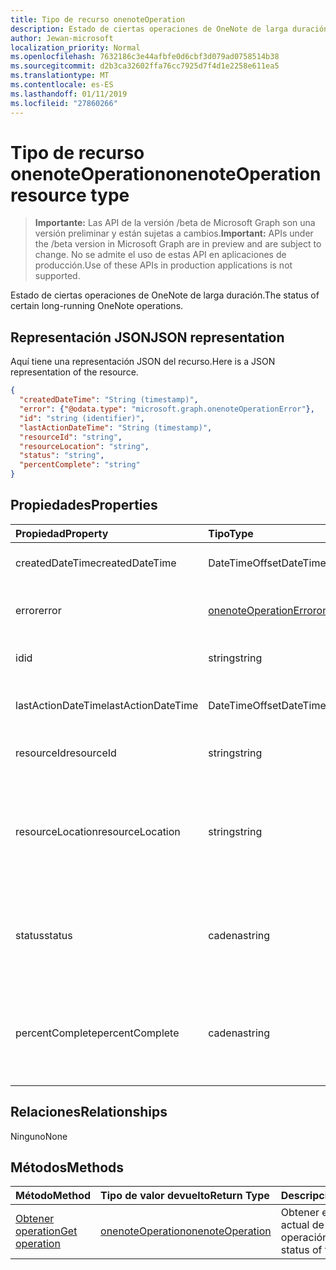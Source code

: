 ```yaml
---
title: Tipo de recurso onenoteOperation
description: Estado de ciertas operaciones de OneNote de larga duración.
author: Jewan-microsoft
localization_priority: Normal
ms.openlocfilehash: 7632186c3e44afbfe0d6cbf3d079ad0758514b38
ms.sourcegitcommit: d2b3ca32602ffa76cc7925d7f4d1e2258e611ea5
ms.translationtype: MT
ms.contentlocale: es-ES
ms.lasthandoff: 01/11/2019
ms.locfileid: "27860266"
---
```

# <a name="onenoteoperation-resource-type"></a><span data-ttu-id="0e947-103">Tipo de recurso onenoteOperation</span><span class="sxs-lookup"><span data-stu-id="0e947-103">onenoteOperation resource type</span></span>

> <span data-ttu-id="0e947-104">**Importante:** Las API de la versión /beta de Microsoft Graph son una versión preliminar y están sujetas a cambios.</span><span class="sxs-lookup"><span data-stu-id="0e947-104">**Important:** APIs under the /beta version in Microsoft Graph are in preview and are subject to change.</span></span> <span data-ttu-id="0e947-105">No se admite el uso de estas API en aplicaciones de producción.</span><span class="sxs-lookup"><span data-stu-id="0e947-105">Use of these APIs in production applications is not supported.</span></span>

<span data-ttu-id="0e947-106">Estado de ciertas operaciones de OneNote de larga duración.</span><span class="sxs-lookup"><span data-stu-id="0e947-106">The status of certain long-running OneNote operations.</span></span>

## <a name="json-representation"></a><span data-ttu-id="0e947-107">Representación JSON</span><span class="sxs-lookup"><span data-stu-id="0e947-107">JSON representation</span></span>

<span data-ttu-id="0e947-108">Aquí tiene una representación JSON del recurso.</span><span class="sxs-lookup"><span data-stu-id="0e947-108">Here is a JSON representation of the resource.</span></span>

<!-- {
  "blockType": "resource",
  "optionalProperties": [

  ],
  "@odata.type": "microsoft.graph.onenoteOperation"
}-->

```json
{
  "createdDateTime": "String (timestamp)",
  "error": {"@odata.type": "microsoft.graph.onenoteOperationError"},
  "id": "string (identifier)",
  "lastActionDateTime": "String (timestamp)",
  "resourceId": "string",
  "resourceLocation": "string",
  "status": "string",
  "percentComplete": "string"
}

```
## <a name="properties"></a><span data-ttu-id="0e947-109">Propiedades</span><span class="sxs-lookup"><span data-stu-id="0e947-109">Properties</span></span>
| <span data-ttu-id="0e947-110">Propiedad</span><span class="sxs-lookup"><span data-stu-id="0e947-110">Property</span></span>     | <span data-ttu-id="0e947-111">Tipo</span><span class="sxs-lookup"><span data-stu-id="0e947-111">Type</span></span>   |<span data-ttu-id="0e947-112">Descripción</span><span class="sxs-lookup"><span data-stu-id="0e947-112">Description</span></span>|
|:---------------|:--------|:----------|
|<span data-ttu-id="0e947-113">createdDateTime</span><span class="sxs-lookup"><span data-stu-id="0e947-113">createdDateTime</span></span>| <span data-ttu-id="0e947-114">DateTimeOffset</span><span class="sxs-lookup"><span data-stu-id="0e947-114">DateTimeOffset</span></span> |<span data-ttu-id="0e947-115">La hora de inicio de la operación.</span><span class="sxs-lookup"><span data-stu-id="0e947-115">The start time of the operation.</span></span>|
|<span data-ttu-id="0e947-116">error</span><span class="sxs-lookup"><span data-stu-id="0e947-116">error</span></span>|[<span data-ttu-id="0e947-117">onenoteOperationError</span><span class="sxs-lookup"><span data-stu-id="0e947-117">onenoteOperationError</span></span>](onenoteoperationerror.md)|<span data-ttu-id="0e947-118">Error devuelto por la operación.</span><span class="sxs-lookup"><span data-stu-id="0e947-118">The error returned by the operation.</span></span>|
|<span data-ttu-id="0e947-119">id</span><span class="sxs-lookup"><span data-stu-id="0e947-119">id</span></span>|<span data-ttu-id="0e947-120">string</span><span class="sxs-lookup"><span data-stu-id="0e947-120">string</span></span>|<span data-ttu-id="0e947-121">Id. de operación. Solo lectura.</span><span class="sxs-lookup"><span data-stu-id="0e947-121">The operation id. Read-only.</span></span>|
|<span data-ttu-id="0e947-122">lastActionDateTime</span><span class="sxs-lookup"><span data-stu-id="0e947-122">lastActionDateTime</span></span>| <span data-ttu-id="0e947-123">DateTimeOffset</span><span class="sxs-lookup"><span data-stu-id="0e947-123">DateTimeOffset</span></span> |<span data-ttu-id="0e947-124">Hora de la última acción de la operación.</span><span class="sxs-lookup"><span data-stu-id="0e947-124">The time of the last action of the operation.</span></span>|
|<span data-ttu-id="0e947-125">resourceId</span><span class="sxs-lookup"><span data-stu-id="0e947-125">resourceId</span></span>|<span data-ttu-id="0e947-126">string</span><span class="sxs-lookup"><span data-stu-id="0e947-126">string</span></span>|<span data-ttu-id="0e947-127">Identificador del recurso.</span><span class="sxs-lookup"><span data-stu-id="0e947-127">The resource id.</span></span>|
|<span data-ttu-id="0e947-128">resourceLocation</span><span class="sxs-lookup"><span data-stu-id="0e947-128">resourceLocation</span></span>|<span data-ttu-id="0e947-129">string</span><span class="sxs-lookup"><span data-stu-id="0e947-129">string</span></span>|<span data-ttu-id="0e947-p102">URI de recurso del objeto. Por ejemplo, el URI de recurso de una página o sección copiada.</span><span class="sxs-lookup"><span data-stu-id="0e947-p102">The resource URI for the object. For example, the resource URI for a copied page or section.</span></span> |
|<span data-ttu-id="0e947-132">status</span><span class="sxs-lookup"><span data-stu-id="0e947-132">status</span></span>|<span data-ttu-id="0e947-133">cadena</span><span class="sxs-lookup"><span data-stu-id="0e947-133">string</span></span>|<span data-ttu-id="0e947-134">Estado actual de la operación: `notstarted`, `running`, `completed` o `failed`</span><span class="sxs-lookup"><span data-stu-id="0e947-134">The current status of the operation: `notstarted`, `running`, `completed`, `failed`</span></span> |
|<span data-ttu-id="0e947-135">percentComplete</span><span class="sxs-lookup"><span data-stu-id="0e947-135">percentComplete</span></span>|<span data-ttu-id="0e947-136">cadena</span><span class="sxs-lookup"><span data-stu-id="0e947-136">string</span></span>|<span data-ttu-id="0e947-137">El porcentaje de operación completada si la operación todavía tiene el estado `running`</span><span class="sxs-lookup"><span data-stu-id="0e947-137">The operation percent complete if the operation is still in `running` status</span></span>

## <a name="relationships"></a><span data-ttu-id="0e947-138">Relaciones</span><span class="sxs-lookup"><span data-stu-id="0e947-138">Relationships</span></span>
<span data-ttu-id="0e947-139">Ninguno</span><span class="sxs-lookup"><span data-stu-id="0e947-139">None</span></span>


## <a name="methods"></a><span data-ttu-id="0e947-140">Métodos</span><span class="sxs-lookup"><span data-stu-id="0e947-140">Methods</span></span>

| <span data-ttu-id="0e947-141">Método</span><span class="sxs-lookup"><span data-stu-id="0e947-141">Method</span></span>           | <span data-ttu-id="0e947-142">Tipo de valor devuelto</span><span class="sxs-lookup"><span data-stu-id="0e947-142">Return Type</span></span>    |<span data-ttu-id="0e947-143">Descripción</span><span class="sxs-lookup"><span data-stu-id="0e947-143">Description</span></span>|
|:---------------|:--------|:----------|
|[<span data-ttu-id="0e947-144">Obtener operation</span><span class="sxs-lookup"><span data-stu-id="0e947-144">Get operation</span></span>](../api/onenoteoperation-get.md) | [<span data-ttu-id="0e947-145">onenoteOperation</span><span class="sxs-lookup"><span data-stu-id="0e947-145">onenoteOperation</span></span>](onenoteoperation.md) |<span data-ttu-id="0e947-146">Obtener el estado actual de la operación.</span><span class="sxs-lookup"><span data-stu-id="0e947-146">Get the status of the operation.</span></span> |

<!-- uuid: 8fcb5dbc-d5aa-4681-8e31-b001d5168d79
2015-10-25 14:57:30 UTC -->
<!-- {
  "type": "#page.annotation",
  "description": "onenoteOperation resource",
  "keywords": "",
  "section": "documentation",
  "tocPath": ""
}-->
